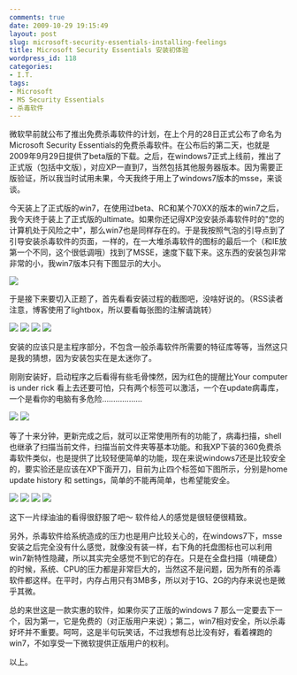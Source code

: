 ```yaml
---
comments: true
date: 2009-10-29 19:15:49
layout: post
slug: microsoft-security-essentials-installing-feelings
title: Microsoft Security Essentials 安装初体验
wordpress_id: 118
categories:
- I.T.
tags:
- Microsoft
- MS Security Essentials
- 杀毒软件
---
```


微软早前就公布了推出免费杀毒软件的计划，在上个月的28日正式公布了命名为Microsoft Security Essentials的免费杀毒软件。在公布后的第二天，也就是2009年9月29日提供了beta版的下载。之后，在windows7正式上线前，推出了正式版（包括中文版），对应XP一直到7，当然包括其他服务器版本。因为需要正版验证，所以我当时试用未果，今天我终于用上了windows7版本的msse，来谈谈。




今天装上了正式版的win7，在使用过beta、RC和某个70XX的版本的win7之后，我今天终于装上了正式版的ultimate。如果你还记得XP没安装杀毒软件时的"您的计算机处于风险之中"，那么win7也是同样存在的。于是我按照气泡的引导点到了引导安装杀毒软件的页面，一样的，在一大堆杀毒软件的图标的最后一个（和IE放第一个不同，这个很低调哦）找到了MSSE，速度下载下来。这东西的安装包非常非常的小，我win7版本只有下图显示的大小。




[ ![](/images/uploads/zb/2009-10-29_microsoft_security_essentials_size.PNG) ](/images/uploads/zb/2009-10-29_microsoft_security_essentials_size.PNG)




于是接下来要切入正题了，首先看看安装过程的截图吧，没啥好说的。（RSS读者注意，博客使用了lightbox，所以要看每张图的注解请跳转）




[ ![](/images/uploads/zb/2009-10-29_ms_security_essentials_install_1.jpg)](/images/uploads/zb/2009-10-29_ms_security_essentials_install_1.jpg) [ ![](/images/uploads/zb/2009-10-29_ms_security_essentials_install_2.png)](/images/uploads/zb/2009-10-29_ms_security_essentials_install_2.png) [ ![](/images/uploads/zb/2009-10-29_ms_security_essentials_install_3.png)](/images/uploads/zb/2009-10-29_ms_security_essentials_install_3.png) [ ![](/images/uploads/zb/2009-10-29_ms_security_essentials_install_4.png)](/images/uploads/zb/2009-10-29_ms_security_essentials_install_4.png)




安装的应该只是主程序部分，不包含一般杀毒软件所需要的特征库等等，当然这只是我的猜想，因为安装包实在是太迷你了。




刚刚安装好，启动程序之后看得有些毛骨悚然，因为红色的提醒比Your computer is under rick 看上去还要可怕，只有两个标签可以激活，一个在update病毒库，一个是看你的电脑有多危险………………




[ ![](/images/uploads/zb/2009-10-29_microsoft_security_essentials_1.jpg)](/images/uploads/zb/2009-10-29_microsoft_security_essentials_1.jpg) [ ![](/images/uploads/zb/2009-10-29_microsoft_security_essentials_2.jpg)](/images/uploads/zb/2009-10-29_microsoft_security_essentials_2.jpg)




等了十来分钟，更新完成之后，就可以正常使用所有的功能了，病毒扫描，shell也继承了扫描当前文件，扫描当前文件夹等基本功能。和我XP下装的360免费杀毒软件类似，也是提供了比较轻便简单的功能，现在来说windows7还是比较安全的，要实验还是应该在XP下面开刀，目前为止四个标签如下图所示，分别是home update history 和 settings，简单的不能再简单，也希望能安全。




[ ![](/images/uploads/zb/2009-10-29_microsoft_security_essentials_3.jpg)](/images/uploads/zb/2009-10-29_microsoft_security_essentials_3.jpg) [ ![](/images/uploads/zb/2009-10-29_microsoft_security_essentials_4.jpg)](/images/uploads/zb/2009-10-29_microsoft_security_essentials_4.jpg) [ ![](/images/uploads/zb/2009-10-29_microsoft_security_essentials_5.jpg)](/images/uploads/zb/2009-10-29_microsoft_security_essentials_5.jpg) [ ![](/images/uploads/zb/2009-10-29_microsoft_security_essentials_6.jpg)](/images/uploads/zb/2009-10-29_microsoft_security_essentials_6.jpg)




这下一片绿油油的看得很舒服了吧～ 软件给人的感觉是很轻便很精致。




另外，杀毒软件给系统造成的压力也是用户比较关心的，在windows7下，msse安装之后完全没有什么感觉，就像没有装一样，右下角的托盘图标也可以利用win7新特性隐藏，所以其实完全感觉不到它的存在。只是在全盘扫描（啃硬盘）的时候，系统、CPU的压力都是非常巨大的，当然这不是问题，因为所有的杀毒软件都这样。在平时，内存占用只有3MB多，所以对于1G、2G的内存来说也是微乎其微。




总的来世这是一款实惠的软件，如果你买了正版的windows 7 那么一定要去下一个，因为第一，它是免费的（对正版用户来说）；第二，win7相对安全，所以杀毒好坏并不重要。呵呵，这是半句玩笑话，不过我想有总比没有好，看着裸跑的win7，不如享受一下微软提供正版用户的权利。




以上。
